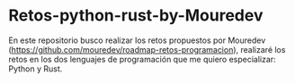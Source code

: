 # Retos-python-rust-by-Mouredev
En este repositorio busco realizar los retos propuestos por Mouredev (https://github.com/mouredev/roadmap-retos-programacion), realizaré los retos en los dos lenguajes de programación que me quiero especializar: Python y Rust.
